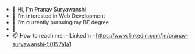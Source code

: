 - 👋 Hi, I’m Pranav Suryawanshi
- 👀 I’m interested in Web Development
- 🌱 I’m currently pursuing my BE degree
- 💞️ 
- 📫 How to reach me :- 
     LinkedIn - https://www.linkedin.com/in/pranav-suryawanshi-50157a1a1

<!---
Pranav-Code-007/Pranav-Code-007 is a ✨ special ✨ repository because its `README.md` (this file) appears on your GitHub profile.
You can click the Preview link to take a look at your changes.
--->
